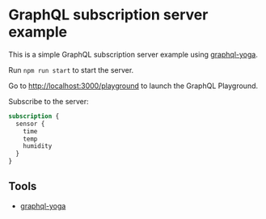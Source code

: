 # GraphQL subscription server example

This is a simple GraphQL subscription server example using [graphql-yoga](https://github.com/prisma-labs/graphql-yoga).

Run `npm run start` to start the server.

Go to [http://localhost:3000/playground](http://localhost:3000/playground) to launch the GraphQL Playground.

Subscribe to the server:

```graphql
subscription {
  sensor {
    time
    temp
    humidity
  }
}
```

## Tools

- [graphql-yoga](https://github.com/prisma-labs/graphql-yoga)
